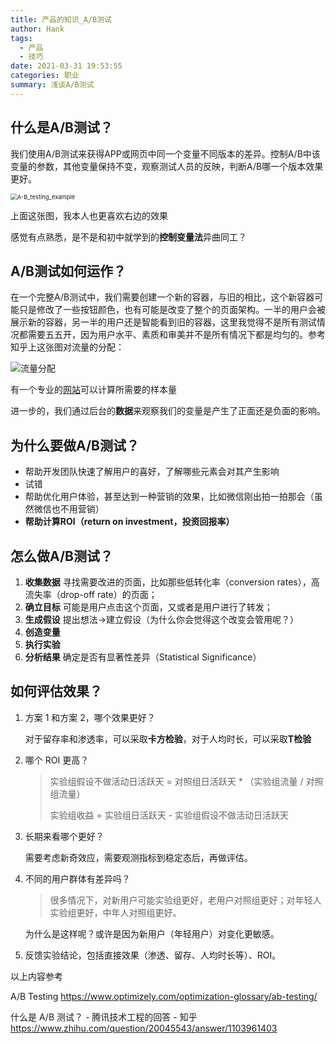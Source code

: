 ```yaml
---
title: 产品的知识_A/B测试
author: Hank
tags:
  - 产品
  - 技巧
date: 2021-03-31 19:53:55
categories: 职业
summary: 浅谈A/B测试
---
```


## 什么是A/B测试？

我们使用A/B测试来获得APP或网页中同一个变量不同版本的差异。控制A/B中该变量的参数，其他变量保持不变，观察测试人员的反映，判断A/B哪一个版本效果更好。

<img src="https://my-picbed.oss-cn-hangzhou.aliyuncs.com/img/20210331202506.png" alt="A-B_testing_example" style="zoom:67%;" />

上面这张图，我本人也更喜欢右边的效果

感觉有点熟悉，是不是和初中就学到的**控制变量法**异曲同工？

## A/B测试如何运作？

在一个完整A/B测试中，我们需要创建一个新的容器，与旧的相比，这个新容器可能只是修改了一些按钮颜色，也有可能是改变了整个的页面架构。一半的用户会被展示新的容器，另一半的用户还是智能看到旧的容器，这里我觉得不是所有测试情况都需要五五开，因为用户水平、素质和审美并不是所有情况下都是均匀的。参考知乎上这张图对流量的分配：

![流量分配](https://my-picbed.oss-cn-hangzhou.aliyuncs.com/img/20210331213146.jpg)

有一个专业的[网站](https://link.zhihu.com/?target=https%3A//www.evanmiller.org/ab-testing/sample-size.html)可以计算所需要的样本量

进一步的，我们通过后台的**数据**来观察我们的变量是产生了正面还是负面的影响。

## 为什么要做A/B测试？

+ 帮助开发团队快速了解用户的喜好，了解哪些元素会对其产生影响
+ 试错
+ 帮助优化用户体验，甚至达到一种营销的效果，比如微信刚出拍一拍那会（虽然微信也不用营销）
+ **帮助计算ROI（return on investment，投资回报率）**

## 怎么做A/B测试？

1. **收集数据** 寻找需要改进的页面，比如那些低转化率（conversion rates），高流失率（drop-off rate）的页面；
2. **确立目标** 可能是用户点击这个页面，又或者是用户进行了转发；
3. **生成假设** 提出想法→建立假设（为什么你会觉得这个改变会管用呢？）
4. **创造变量**
5. **执行实验** 
6. **分析结果** 确定是否有显著性差异（Statistical Significance）

## 如何评估效果？

1. 方案 1 和方案 2，哪个效果更好？

   对于留存率和渗透率，可以采取**卡方检验**，对于人均时长，可以采取**T检验**

2. 哪个 ROI 更高？

   > 实验组假设不做活动日活跃天 = 对照组日活跃天 * （实验组流量 / 对照组流量）
   >
   > 实验组收益 = 实验组日活跃天 - 实验组假设不做活动日活跃天

3. 长期来看哪个更好？

   需要考虑新奇效应，需要观测指标到稳定态后，再做评估。

4. 不同的用户群体有差异吗？

   > 很多情况下，对新用户可能实验组更好，老用户对照组更好；对年轻人实验组更好，中年人对照组更好。
   
   为什么是这样呢？或许是因为新用户（年轻用户）对变化更敏感。
   
5. 反馈实验结论，包括直接效果（渗透、留存、人均时长等）、ROI。



以上内容参考

A/B Testing https://www.optimizely.com/optimization-glossary/ab-testing/

什么是 A/B 测试？ - 腾讯技术工程的回答 - 知乎 https://www.zhihu.com/question/20045543/answer/1103961403








